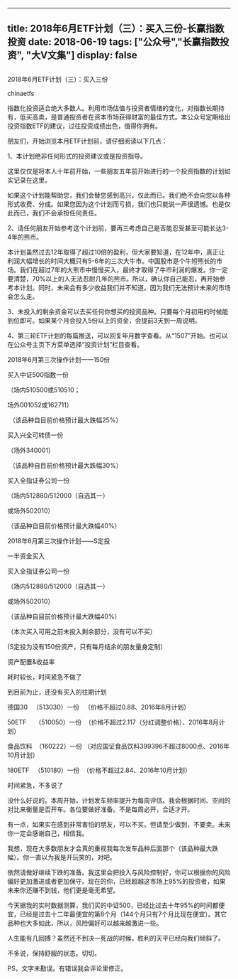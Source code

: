 
---
title:  2018年6月ETF计划（三）：买入三份-长赢指数投资
date: 2018-06-19
tags: ["公众号","长赢指数投资", "大V文集"]
display: false
---


## 



2018年6月ETF计划（三）：买入三份




chinaetfs




指数化投资适合绝大多数人。利用市场估值与投资者情绪的变化，对指数长期持有，低买高卖，是普通投资者在资本市场获得财富的最佳方式。本公众号定期给出投资指数ETF的建议，过往投资成绩出色，值得你拥有。








朋友们，开始浏览本月ETF计划前，请仔细阅读以下几点：



1、本计划绝非任何形式的投资建议或是投资指导。



这里仅仅是将本人十年前开始，一些朋友五年前开始进行的一个投资指数的计划如实记录在这里。



如果这个计划能帮助您，我们会替您感到高兴，仅此而已。我们绝不会向您以各种形式收费、分成。如果您因为这个计划而亏损，我们也只能说一声很遗憾。也是仅此而已，我们不会承担任何责任。



2、请任何朋友开始参考这个计划前，要再三考虑自己是否能忍受甚至可能长达3-4年的熊市。



本计划虽然过去12年取得了超过10倍的盈利，但大家要知道，在12年中，真正让利润大幅增长的时间大概只有5-6年的三次大牛市。中国股市是个牛短熊长的市场。我们在超过7年的大熊市中慢慢买入，最终才取得了牛市利润的爆发。你一定要清楚，70%以上的人无法忍耐几年的熊市。所以，确认你自己能忍，再开始参考本计划。同时，未来会有多少收益我们并不知道。因为我们无法预计未来的市场会怎么走。



3、未投入的剩余资金可以去买任何你想买的投资品种。只要每个月初用的时候能到位即可。如果某个月会投入5份以上的资金，会提前3天到一周说明。



4、第三轮ETF计划的每篇推送，可以回复年月数字查看。从“1507”开始。也可以在公众号主页下方菜单选择“投资计划”栏目查看。







2018年6月第三次操作计划——150份



买入中证500指数一份

（场内510500或510510；

场外001052或162711）

&nbsp;（该品种自目前价格预计最大跌幅25%）



买入兴全可转债一份

（场外340001）

&nbsp;（该品种自目前价格预计最大跌幅30%）



买入全指证券公司一份

（场内512880/512000（自选其一）

或场外502010）

（该品种自目前价格预计最大跌幅40%）









2018年6月第三次操作计划——S定投



一半资金买入

买入全指证券公司一份

（场内512880/512000（自选其一）

或场外502010）

（该品种自目前价格预计最大跌幅40%）



（本次买入可用之前未投入剩余部分，没有可以不买）





(S定投为没有150份资产，只有每月结余的朋友量身定制）





资产配置&amp;收益率

耗时较长，时间紧急不做了





到目前为止，还没有买入的往期计划

德国30&nbsp;&nbsp; （513030）一份&nbsp;&nbsp; （价格不超过0.88、2016年8月计划）



50ETF&nbsp;&nbsp;&nbsp;&nbsp; （510050）一份&nbsp; （价格不超过2.117（分红调整价格）、2016年8月计划）

食品饮料&nbsp; （160222）一份 （对应国证食品饮料399396不超过8000点、2016年10月计划）

180ETF&nbsp;&nbsp; （510180）一份&nbsp; （价格不超过2.84、2016年10月计划）









时间紧急，不多说了

没什么好说的。本周开始，计划发车频率提升为每周评估。我会根据时间、空间的对比来衡量是否开车。各位要做好准备。不是每周必开，合适才开。



有一点，如果实在感到非常害怕的朋友，可以不买。但请至少做到，不要卖。未来你一定会感谢自己，相信我。



我想，现在大多数朋友才会真的重视我每次发车品种后面那个（该品种最大跌幅）。你一直以为我是开玩笑的，对吧。



依然请做好继续下跌的准备。我这里会把投入与风险控制好，你可以根据你的风险偏好更加激进或者更加保守。现在的你，已经超越这市场上95%的投资者，如果未来你还赚不到钱，他们更是毫无希望。



今天据我的实时数据测算，我们买的中证500，已经比过去十年95%的时间都便宜，已经是过去十二年最便宜的第8个月（144个月只有7个月比现在便宜）。其它品种也大多如此，所以，风险偏好可以越来越激进一些。



人生能有几回搏？虽然还不到决一死战的时候，胜利的天平已经向我们倾斜了。



不多说，保持舒服的状态。切切。





PS，文字未勘误。有错误我会评论里修正。


















